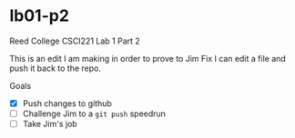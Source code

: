 # lb01-p2
Reed College CSCI221 Lab 1 Part 2

This is an edit I am making in order to prove to Jim Fix I can edit a file and push it back to the repo.

Goals
- [X] Push changes to github
- [ ] Challenge Jim to a `git push` speedrun
- [ ] Take Jim's job
